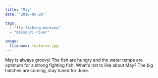 ```yaml
---
title: "May"
date: "2016-05-26"

tags: 
  - "fly-fishing-montana"
  - "missouri-river"

image:
  filename: featured.jpg
---
```


May is always groovy! The fish are hungry and the water temps are optimum for a strong fighting fish. What's not to like about May? The big hatches are coming, stay tuned for June.
